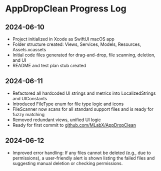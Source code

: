 # AppDropClean Progress Log

## 2024-06-10
- Project initialized in Xcode as SwiftUI macOS app
- Folder structure created: Views, Services, Models, Resources, Assets.xcassets
- Initial code files generated for drag-and-drop, file scanning, deletion, and UI
- README and test plan stub created

## 2024-06-11
- Refactored all hardcoded UI strings and metrics into LocalizedStrings and UIConstants
- Introduced FileType enum for file type logic and icons
- FileScanner now scans for all standard support files and is ready for fuzzy matching
- Removed redundant views, unified UI logic
- Ready for first commit to [github.com/MLabX/AppDropClean](https://github.com/MLabX/AppDropClean) 

## 2024-06-12
- Improved error handling: If any files cannot be deleted (e.g., due to permissions), a user-friendly alert is shown listing the failed files and suggesting manual deletion or checking permissions. 